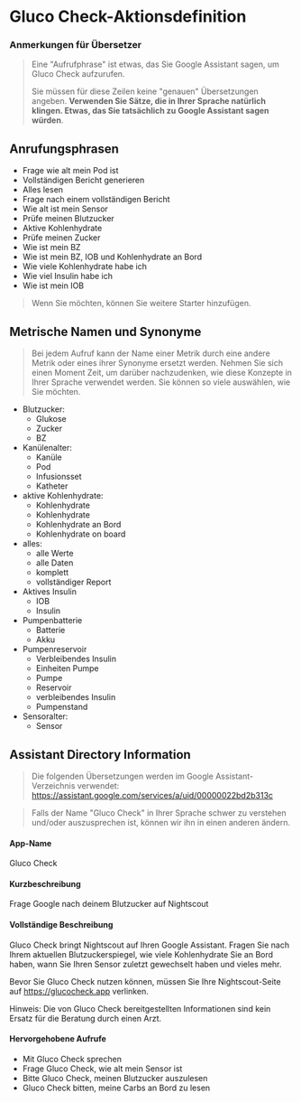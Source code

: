 # Gluco Check-Aktionsdefinition

### Anmerkungen für Übersetzer

> Eine "Aufrufphrase" ist etwas, das Sie Google Assistant sagen, um Gluco Check aufzurufen.
> 
> Sie müssen für diese Zeilen keine "genauen" Übersetzungen angeben. **Verwenden Sie Sätze, die in Ihrer Sprache natürlich klingen. Etwas, das Sie tatsächlich zu Google Assistant sagen würden**.

## Anrufungsphrasen

- Frage wie alt mein Pod ist
- Vollständigen Bericht generieren
- Alles lesen
- Frage nach einem vollständigen Bericht
- Wie alt ist mein Sensor
- Prüfe meinen Blutzucker
- Aktive Kohlenhydrate
- Prüfe meinen Zucker
- Wie ist mein BZ
- Wie ist mein BZ, IOB und Kohlenhydrate an Bord
- Wie viele Kohlenhydrate habe ich
- Wie viel Insulin habe ich
- Wie ist mein IOB

> Wenn Sie möchten, können Sie weitere Starter hinzufügen.

## Metrische Namen und Synonyme

> Bei jedem Aufruf kann der Name einer Metrik durch eine andere Metrik oder eines ihrer Synonyme ersetzt werden. Nehmen Sie sich einen Moment Zeit, um darüber nachzudenken, wie diese Konzepte in Ihrer Sprache verwendet werden. Sie können so viele auswählen, wie Sie möchten.

- Blutzucker:
  - Glukose
  - Zucker
  - BZ
- Kanülenalter:
  - Kanüle
  - Pod
  - Infusionsset
  - Katheter
- aktive Kohlenhydrate:
  - Kohlenhydrate
  - Kohlenhydrate
  - Kohlenhydrate an Bord
  - Kohlenhydrate on board
- alles:
  - alle Werte
  - alle Daten
  - komplett
  - vollständiger Report
- Aktives Insulin
  - IOB
  - Insulin
- Pumpenbatterie
  - Batterie
  - Akku
- Pumpenreservoir
  - Verbleibendes Insulin
  - Einheiten Pumpe
  - Pumpe
  - Reservoir
  - verbleibendes Insulin
  - Pumpenstand
- Sensoralter:
  - Sensor

## Assistant Directory Information
> Die folgenden Übersetzungen werden im Google Assistant-Verzeichnis verwendet: https://assistant.google.com/services/a/uid/00000022bd2b313c

> Falls der Name "Gluco Check" in Ihrer Sprache schwer zu verstehen und/oder auszusprechen ist, können wir ihn in einen anderen ändern.

#### App-Name
Gluco Check

#### Kurzbeschreibung
Frage Google nach deinem Blutzucker auf Nightscout

#### Vollständige Beschreibung
Gluco Check bringt Nightscout auf Ihren Google Assistant. Fragen Sie nach Ihrem aktuellen Blutzuckerspiegel, wie viele Kohlenhydrate Sie an Bord haben, wann Sie Ihren Sensor zuletzt gewechselt haben und vieles mehr.

Bevor Sie Gluco Check nutzen können, müssen Sie Ihre Nightscout-Seite auf https://glucocheck.app verlinken.

Hinweis: Die von Gluco Check bereitgestellten Informationen sind kein Ersatz für die Beratung durch einen Arzt.

#### Hervorgehobene Aufrufe
- Mit Gluco Check sprechen
- Frage Gluco Check, wie alt mein Sensor ist
- Bitte Gluco Check, meinen Blutzucker auszulesen
- Gluco Check bitten, meine Carbs an Bord zu lesen
